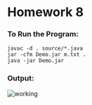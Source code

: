 # Homework 8

### To Run the Program:

```
javac -d . source/*.java
jar -cfm Demo.jar m.txt .
java -jar Demo.jar
```

### Output:
![working](https://user-images.githubusercontent.com/26886594/69473841-b01dba00-0d7e-11ea-95b9-901ffba85d05.png)
